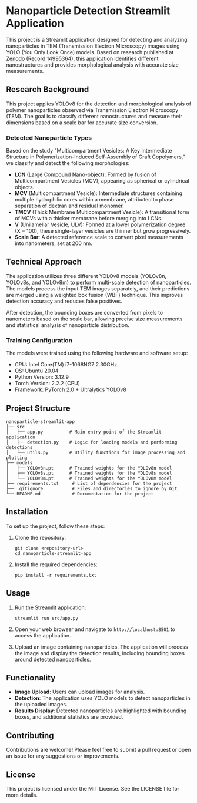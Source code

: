# Nanoparticle Detection Streamlit Application

This project is a Streamlit application designed for detecting and analyzing nanoparticles in TEM (Transmission Electron Microscopy) images using YOLO (You Only Look Once) models. Based on research published at [Zenodo (Record 14995364)](https://zenodo.org/records/14995364), this application identifies different nanostructures and provides morphological analysis with accurate size measurements.

## Research Background

This project applies YOLOv8 for the detection and morphological analysis of polymer nanoparticles observed via Transmission Electron Microscopy (TEM). The goal is to classify different nanostructures and measure their dimensions based on a scale bar for accurate size conversion.

### Detected Nanoparticle Types

Based on the study "Multicompartment Vesicles: A Key Intermediate Structure in Polymerization-Induced Self-Assembly of Graft Copolymers," we classify and detect the following morphologies:

- **LCN** (Large Compound Nano-object): Formed by fusion of Multicompartment Vesicles (MCV), appearing as spherical or cylindrical objects.
- **MCV** (Multicompartment Vesicle): Intermediate structures containing multiple hydrophilic cores within a membrane, attributed to phase separation of dextran and residual monomer.
- **TMCV** (Thick Membrane Multicompartment Vesicle): A transitional form of MCVs with a thicker membrane before merging into LCNs.
- **V** (Unilamellar Vesicle, ULV): Formed at a lower polymerization degree (X = 100), these single-layer vesicles are thinner but grow progressively.
- **Scale Bar**: A detected reference scale to convert pixel measurements into nanometers, set at 200 nm.

## Technical Approach

The application utilizes three different YOLOv8 models (YOLOv8n, YOLOv8s, and YOLOv8m) to perform multi-scale detection of nanoparticles. The models process the input TEM images separately, and their predictions are merged using a weighted box fusion (WBF) technique. This improves detection accuracy and reduces false positives.

After detection, the bounding boxes are converted from pixels to nanometers based on the scale bar, allowing precise size measurements and statistical analysis of nanoparticle distribution.

### Training Configuration

The models were trained using the following hardware and software setup:
- CPU: Intel Core(TM) i7-1068NG7 2.30GHz
- OS: Ubuntu 20.04
- Python Version: 3.12.9
- Torch Version: 2.2.2 (CPU)
- Framework: PyTorch 2.0 + Ultralytics YOLOv8

## Project Structure

```
nanoparticle-streamlit-app
├── src
│   ├── app.py          # Main entry point of the Streamlit application
│   ├── detection.py    # Logic for loading models and performing detections
│   └── utils.py        # Utility functions for image processing and plotting
├── models
│   ├── YOLOv8n.pt      # Trained weights for the YOLOv8n model
│   ├── YOLOv8s.pt      # Trained weights for the YOLOv8s model
│   └── YOLOv8m.pt      # Trained weights for the YOLOv8m model
├── requirements.txt     # List of dependencies for the project
├── .gitignore           # Files and directories to ignore by Git
└── README.md            # Documentation for the project
```

## Installation

To set up the project, follow these steps:

1. Clone the repository:
   ```
   git clone <repository-url>
   cd nanoparticle-streamlit-app
   ```

2. Install the required dependencies:
   ```
   pip install -r requirements.txt
   ```

## Usage

1. Run the Streamlit application:
   ```
   streamlit run src/app.py
   ```

2. Open your web browser and navigate to `http://localhost:8501` to access the application.

3. Upload an image containing nanoparticles. The application will process the image and display the detection results, including bounding boxes around detected nanoparticles.

## Functionality

- **Image Upload**: Users can upload images for analysis.
- **Detection**: The application uses YOLO models to detect nanoparticles in the uploaded images.
- **Results Display**: Detected nanoparticles are highlighted with bounding boxes, and additional statistics are provided.

## Contributing

Contributions are welcome! Please feel free to submit a pull request or open an issue for any suggestions or improvements.

## License

This project is licensed under the MIT License. See the LICENSE file for more details.